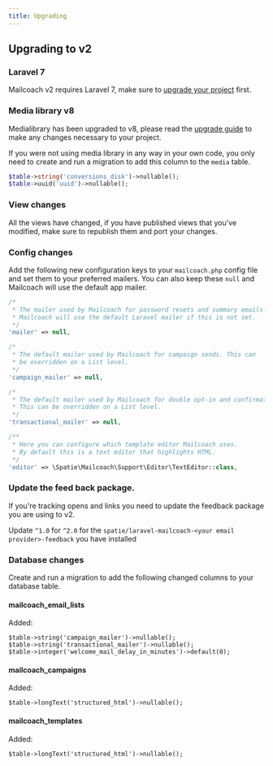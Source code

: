```yaml
---
title: Upgrading
---
```


## Upgrading to v2

### Laravel 7

Mailcoach v2 requires Laravel 7, make sure to [upgrade your project](https://laravel.com/docs/7.x/upgrade#upgrade-7.0) first.

### Media library v8

Medialibrary has been upgraded to v8, please read the [upgrade guide](https://github.com/spatie/laravel-medialibrary/blob/master/UPGRADING.md#from-v7-to-v8) to make any changes necessary to your project.

If you were not using media library in any way in your own code, you only need to create and run a migration to add this column to the `media` table.

```php
$table->string('conversions_disk')->nullable();
$table->uuid('uuid')->nullable();
```

### View changes
All the views have changed, if you have published views that you've modified, make sure to republish them and port your changes.

### Config changes
Add the following new configuration keys to your `mailcoach.php` config file and set them to your preferred mailers. You can also keep these `null` and Mailcoach will use the default app mailer.

```php
/*
 * The mailer used by Mailcoach for password resets and summary emails.
 * Mailcoach will use the default Laravel mailer if this is not set.
 */
'mailer' => null,

/*
 * The default mailer used by Mailcoach for campaign sends. This can
 * be overridden on a List level.
 */
'campaign_mailer' => null,

/*
 * The default mailer used by Mailcoach for double opt-in and confirmation mails.
 * This can be overridden on a List level.
 */
'transactional_mailer' => null,

/**
 * Here you can configure which template editor Mailcoach uses.
 * By default this is a text editor that highlights HTML.
 */
'editor' => \Spatie\Mailcoach\Support\Editor\TextEditor::class,
```

### Update the feed back package.

If you're tracking opens and links you need to update the feedback package you are using to v2.

Update `^1.0` for `^2.0` for the `spatie/laravel-mailcoach-<your email provider>-feedback` you have installed

### Database changes

Create and run a migration to add the following changed columns to your database table.

#### mailcoach_email_lists
Added:
```
$table->string('campaign_mailer')->nullable();
$table->string('transactional_mailer')->nullable();
$table->integer('welcome_mail_delay_in_minutes')->default(0);
```

#### mailcoach_campaigns
Added:
```
$table->longText('structured_html')->nullable();
```

#### mailcoach_templates
Added:
```
$table->longText('structured_html')->nullable();
```
